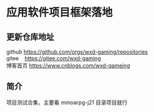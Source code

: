# 应用软件项目框架落地

## 更新仓库地址

github https://github.com/orgs/wxd-gaming/repositories<br>
gitee &nbsp;&nbsp;&nbsp;https://gitee.com/wxd-gaming<br>
博客首页 https://www.cnblogs.com/wxd-gameing<br>


## 简介
项目测试合集，主要看 mmoarpg-j21 目录项目就行
